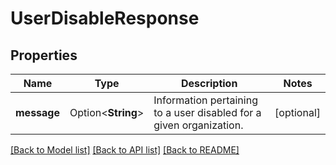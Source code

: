 # UserDisableResponse

## Properties

Name | Type | Description | Notes
------------ | ------------- | ------------- | -------------
**message** | Option<**String**> | Information pertaining to a user disabled for a given organization. | [optional]

[[Back to Model list]](../README.md#documentation-for-models) [[Back to API list]](../README.md#documentation-for-api-endpoints) [[Back to README]](../README.md)


